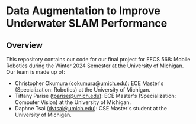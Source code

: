 # Data Augmentation to Improve Underwater SLAM Performance

## Overview 
This repository contains our code for our final project for EECS 568: Mobile Robotics during the Winter 2024 Semester at the University of Michigan. Our team is made up of:
* Christopher Okumura (cokumura@umich.edu): ECE Master's (Specialization: Robotics) at the University of Michigan.
* Tiffany Parise (tparise@umich.edu): ECE Master's (Specialization: Computer Vision) at the University of Michigan.
* Daphne Tsai (dvtsai@umich.edu): CSE Master's student at the University of Michigan. 